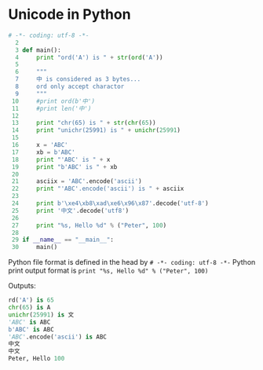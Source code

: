 # Unicode in Python

```python
# -*- coding: utf-8 -*-
  2
  3 def main():
  4     print "ord('A') is " + str(ord('A'))
  5
  6     """
  7     中 is considered as 3 bytes...
  8     ord only accept charactor
  9     """
 10     #print ord(b'中')
 11     #print len('中')
 12
 13     print "chr(65) is " + str(chr(65))
 14     print "unichr(25991) is " + unichr(25991)
 15
 16     x = 'ABC'
 17     xb = b'ABC'
 18     print "'ABC' is " + x
 19     print "b'ABC' is " + xb
 20
 21     asciix = 'ABC'.encode('ascii')
 22     print "'ABC'.encode('ascii') is " + asciix
 23
 24     print b'\xe4\xb8\xad\xe6\x96\x87'.decode('utf-8')
 25     print '中文'.decode('utf8')
 26
 27     print "%s, Hello %d" % ("Peter", 100)
 28
 29 if __name__ == "__main__":
 30     main()
```

Python file format is defined in the head by `# -*- coding: utf-8 -*-`
Python print output format is `print "%s, Hello %d" % ("Peter", 100)`

Outputs:
```python
rd('A') is 65
chr(65) is A
unichr(25991) is 文
'ABC' is ABC
b'ABC' is ABC
'ABC'.encode('ascii') is ABC
中文
中文
Peter, Hello 100
```